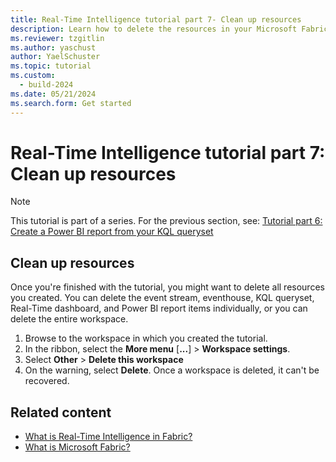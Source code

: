 ```yaml
---
title: Real-Time Intelligence tutorial part 7- Clean up resources
description: Learn how to delete the resources in your Microsoft Fabric workspace.
ms.reviewer: tzgitlin
ms.author: yaschust
author: YaelSchuster
ms.topic: tutorial
ms.custom:
  - build-2024
ms.date: 05/21/2024
ms.search.form: Get started
---
```

# Real-Time Intelligence tutorial part 7: Clean up resources

> [!NOTE]
> This tutorial is part of a series. For the previous section, see: [Tutorial part 6: Create a Power BI report from your KQL queryset](tutorial-6-power-bi-report.md)

## Clean up resources

Once you're finished with the tutorial, you might want to delete all resources you created. You can delete the event stream, eventhouse, KQL queryset, Real-Time dashboard, and Power BI report items individually, or you can delete the entire workspace.

1. Browse to the workspace in which you created the tutorial.
1. In the ribbon, select the **More menu** [**...**] > **Workspace settings**.
1. Select **Other** > **Delete this workspace**
1. On the warning, select **Delete**. Once a workspace is deleted, it can't be recovered.

## Related content

* [What is Real-Time Intelligence in Fabric?](overview.md)
* [What is Microsoft Fabric?](../get-started/microsoft-fabric-overview.md)
